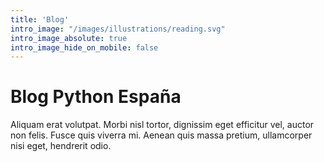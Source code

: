 ```yaml
---
title: 'Blog'
intro_image: "/images/illustrations/reading.svg"
intro_image_absolute: true
intro_image_hide_on_mobile: false
---
```


# Blog Python España

Aliquam erat volutpat. Morbi nisl tortor, dignissim eget efficitur vel, auctor non felis. Fusce quis viverra mi. Aenean quis massa pretium, ullamcorper nisi eget, hendrerit odio.
